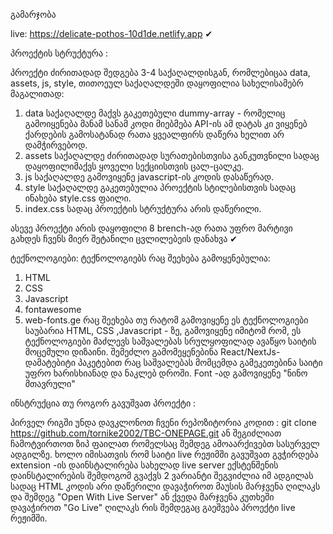 გამარჯობა

live: https://delicate-pothos-10d1de.netlify.app ✔

პროექტის სტრუქტურა :

პროექტი ძირითადად შედგება 3-4 საქაღალდისგან, რომლებიცაა data, assets, js, style, თითოეულ საქაღალდეში დაყოფილია სახელისამებრ
მაგალითად:

1) data საქაღალდე მაქვს გაკეთებული dummy-array - რომელიც გამოიყენება მანამ სანამ კოდი მიებმება API-ის ამ დატას კი ვიყენებ
ქარდების გამოსატანად რათა ყვეალფირს დაწერა ხელით არ დამჭირვებოდ.
2) assets საქაღალდე ძირითადად სურათებისთვისა განკუთვნილი სადაც დაყოფილიმაქვს ყოველი სექციისთვის ცალ-ცალკე.
3) js საქაღალდე გამოვიყენე javascript-ის კოდის დასაწერად.
4) style საქაღალდე გაკეთებულია პროექტის სტილებისთვის სადაც ინახება style.css ფაილი.
5) index.css სადაც პროექტის სტრუქტურა არის დაწერილი.
   
ასევე პროექტი არის დაყოფილი 8 brench-ად  რათა უფრო მარტივი გახდეს ჩვენს მიერ შეტანილი ცვლილებეის დანახვა ✔

ტექნოლოგიები:
ტექნოლოგიებს რაც შეეხება გამოყენებულია:
1) HTML
2) CSS
3) Javascript
4) fontawesome
5) web-fonts.ge
რაც შეეხება თუ რატომ გამოვიყენე ეს ტექნოლოგიები საუბარია HTML, CSS ,Javascript - ზე, გამოვიყენე იმიტომ რომ, ეს ტექნოლოგიები
მაძლევს საშვალებას სრულყოფილად ავაწყო საიტის მოცემული დიზაინი. შემეძლო გამომეყენებინა React/NextJs- დამატებიტი პაკეტებით
რაც საშვალებას მომცემდა გამეკეთებინა საიტი უფრო ხარისხიანად და ნაკლებ დროში.
  Font -ად გამოვიყენე "ნინო მთავრული"

ინსტრუქცია თუ როგორ გავუშვათ პროექტი : 

პირველ რიგში უნდა დავკლონოთ ჩვენი რეპოზიტორია კოდით :
git clone https://github.com/tornike2002/TBC-ONEPAGE.git 
ან შეგიძლიათ ჩამოტვირთოთ ზიპ ფაილათ
რომელსაც შემდეგ ამოაარქივებთ სასურველ ადგილზე.
ხოლო იმისათვის რომ საიტი live რეჟიმში გავუშვათ გვჭირდება extension -ის დაინსტალირება
სახელად live server ექსტენშენის დაინსტალირების შემდოგომ გვაქვს 2 ვარიანტი
შეგვიძლია იმ ადგილას სადაც HTML კოდის არი დაწერილი დავაჭიროთ მაუსის მარჯვენა ღილაკს და შემდეგ
"Open With Live Server" ან ქვედა მარჯვენა კუთხეში დავაჭიროთ "Go Live" ღილაკს რის შემდეგაც გაეშვება პროექტი live რეჟიმში.
